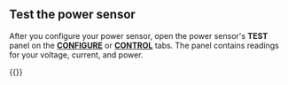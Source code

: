 ## Test the power sensor

After you configure your power sensor, open the power sensor's **TEST** panel on the [**CONFIGURE**](/configure/) or [**CONTROL**](/fleet/control/) tabs.
The panel contains readings for your voltage, current, and power.

{{<imgproc src="/components/power-sensor/power-sensor-control.png" alt="An instance of the power sensor component's test panel with voltage, current, and power readings." resize="800x" style="width:500px" class="imgzoom">}}